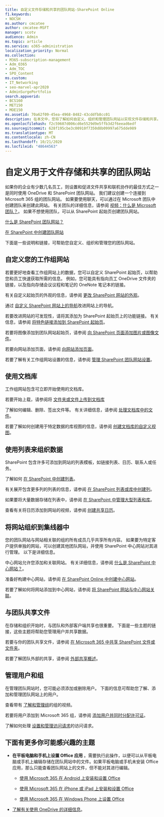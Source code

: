 ```yaml
---
title: 自定义文件存储和共享的团队网站-SharePoint Online
f1.keywords:
- NOCSH
ms.author: cmcatee
author: cmcatee-MSFT
manager: scotv
audience: Admin
ms.topic: article
ms.service: o365-administration
localization_priority: Normal
ms.collection:
- M365-subscription-management
- Adm_O365
- Adm_TOC
- SPO_Content
ms.custom:
- IT_Networking
- seo-marvel-apr2020
- AdminSurgePortfolio
search.appverid:
- BCS160
- MET150
- MOE150
ms.assetid: 70a62f09-45ea-4968-8482-43cddfb8cc01
description: 在本文中，您将了解如何自定义、组织和管理团队网站以实现文件存储和共享。
ms.openlocfilehash: f2c59607d006cd6e5529d9e5ffb3d2f6eead6edf
ms.sourcegitcommit: 628f195cbe3c00910f7350d8b09997a675dde989
ms.translationtype: MT
ms.contentlocale: zh-CN
ms.lasthandoff: 10/21/2020
ms.locfileid: "48644563"
---
```

# <a name="customize-your-team-site-for-file-storage-and-sharing"></a>自定义用于文件存储和共享的团队网站

如果你的企业有少数几名员工，则设置和促进文件共享和联机协作的最佳方式之一是同时使用 OneDrive 和 SharePoint 团队网站。 我们建议创建一个连接到 Microsoft 365 组的团队网站。 如果要使用聊天，可以通过在 Microsoft 团队中创建团队来创建此网站。 有关团队的详细信息，请参阅 [视频：什么是 Microsoft 团队？](https://support.microsoft.com/office/b98d533f-118e-4bae-bf44-3df2470c2b12)。 如果不想使用团队，可以从 SharePoint 起始页创建团队网站。 
  
[什么是 SharePoint 团队网站？](https://support.microsoft.com/office/75545757-36c3-46a7-beed-0aaa74f0401e)
  
[在 SharePoint 中创建团队网站](https://support.microsoft.com/office/ef10c1e7-15f3-42a3-98aa-b5972711777d)
  
下面是一些说明和链接，可帮助您自定义、组织和管理您的团队网站。 
  
 
## <a name="customize-your-team-site"></a>自定义您的工作组网站

若要更好地查看工作组网站上的数据，您可以自定义 SharePoint 起始页，以帮助您和员工快速获取所需的信息。 例如，您可能具有指向员工 OneDrive 文件夹的链接，以及指向存储会议议程和笔记的 OneNote 笔记本的链接。
  
有关自定义起始页的外观的信息，请参阅 [更改 SharePoint 网站的外观](https://support.microsoft.com/office/06bbadc3-6b04-4a60-9d14-894f6a170818)。
  
通过 [自定义 SharePoint 网站上的导航](https://support.microsoft.com/office/3cd61ae7-a9ed-4e1e-bf6d-4655f0bf25ca)改进网站上的导航。
  
若要改进网站的可发现性，请将其添加为 SharePoint 起始页上的功能链接。 有关信息，请参阅 [将特色链接添加到 SharePoint 起始页](/sharepoint/change-links-list-on-sharepoint-home-page)。
  
若要将图像添加到团队网站起始页，请参阅 [向 SharePoint 页面添加图片或图像文件](https://support.microsoft.com/office/4a9b0e98-c89a-4a41-8adb-b7750dccca16)。
  
若要向网站添加页面，请参阅 [向网站添加页面](https://support.microsoft.com/office/b3d46deb-27a6-4b1e-87b8-df851e503dec)。
  
若要了解有关工作组网站设置的信息，请参阅 [管理 SharePoint 团队网站设置](https://support.microsoft.com/office/8376034D-D0C7-446E-9178-6AB51C58DF42)。
  
## <a name="work-with-document-libraries"></a>使用文档库

工作组网站包含可立即开始使用的文档库。 

若要开始上载，请参阅将 [文件夹或文件上传到文档库](https://support.microsoft.com/office/eb18fcba-c953-4d45-8d90-8da66edeacdb)
   
了解如何编辑、删除、签出文件等。 有关详细信息，请参阅 [处理文档库中的文件](https://support.microsoft.com/office/a9d89171-1673-4892-9dd2-1ca52037dea2)。
  
若要了解如何创建用于特定数据的库视图的信息，请参阅 [创建文档库的自定义视图](https://support.microsoft.com/office/8f6b08e0-a9a0-4232-9b9b-b374a2ad3da7)。
  
## <a name="work-with-lists-to-organize-data"></a>使用列表来组织数据

SharePoint 包含许多可添加到网站的列表模板，如链接列表、日历、联系人或任务。 
  
了解如何 [在 SharePoint 中创建列表](https://support.microsoft.com/office/0D397414-D95F-41EB-ADDD-5E6EFF41B083#ID0EAAGAAA=Online)。
  
有关展开包含更多列的列表的信息，请参阅 [在 SharePoint 列表或库中创建列](https://support.microsoft.com/office/2b0361ae-1bd3-41a3-8329-269e5f81cfa2)。
  
如果要将大量数据存储在列表中，请参阅 [在 SharePoint 中管理大型列表和库](https://support.microsoft.com/office/B8588DAE-9387-48C2-9248-C24122F07C59)。
  
查看有关将日历添加到网站的视频，请参阅 [创建共享日历](https://support.microsoft.com/office/61b96006-70e2-4535-a34f-ee4fc772f798)。

## <a name="organize-sites-into-hubs"></a>将网站组织到集线器中

您的团队网站与网站相关联的组的所有成员几乎共享所有内容。 如果要为特定客户提供单独的网站，可以创建其他团队网站，并使用 SharePoint 中心网站对其进行管理。 以下是详细信息。 
  
中心网站允许您添加和关联网站。 有关详细信息，请参阅 [什么是 SharePoint 中心网站？](https://support.microsoft.com/office/fe26ae84-14b7-45b6-a6d1-948b3966427f)。
  
准备好构建中心网站，请参阅 [在 SharePoint Online 中创建中心网站](/sharepoint/create-hub-site)。
  
若要了解如何将网站添加到中心网站，请参阅 [将 SharePoint 网站与中心网站关联](https://support.microsoft.com/office/ae0009fd-af04-4d3d-917d-88edb43efc05)。
  
## <a name="sharing-files-with-the-team"></a>与团队共享文件

在存储和组织开始时，与团队和外部客户端共享也很重要。 下面是一些主题的链接，这些主题将帮助您管理用户并共享数据。 
  
若要与你的团队共享文件，请参阅 [在 Microsoft 365 中共享 SharePoint 文件或文件夹](https://support.microsoft.com/office/1fe37332-0f9a-4719-970e-d2578da4941c)。
  
若要了解团队外部的共享，请参阅 [外部共享概述](/sharepoint/external-sharing-overview)。
  
## <a name="managing-users-and-groups"></a>管理用户和组

在管理团队网站时，您可能必须添加或删除用户。 下面的信息可帮助您了解、添加和管理团队网站上的用户。 
  
查看带有 [了解和管理组](https://support.microsoft.com/office/9c1037b7-de0b-41cd-b8f0-79a95aac854d)的组的视频。 
  
若要将用户添加到 Microsoft 365 组，请参阅 [添加用户并同时分配许可证](../add-users/add-users.md)。
  
了解如何处理 [设置和管理访问请求](https://support.microsoft.com/office/94B26E0B-2822-49D4-929A-8455698654B3)的访问请求。
  
## <a name="here-are-more-topics-you-might-be-interested-in"></a>下面有更多你可能感兴趣的主题

- **在平板电脑和手机上设置 Office 应用** 。需要执行此操作，以便可以从平板电脑或手机上编辑存储在团队网站中的文件。如果平板电脑或手机未安装 Office 应用，那么只能查看团队网站上的文件，但不能对其进行编辑。 
    
  - [使用 Microsoft 365 在 Android 上安装和设置 Office](https://support.microsoft.com/office/cafe9d6f-8b0c-4b03-b20a-12438a82a22d)
    
  - [使用 Microsoft 365 在 iPhone 或 iPad 上安装和设置 Office](https://support.microsoft.com/office/9df6d10c-7281-4671-8666-6ca8e339b628)
    
  - [使用 Microsoft 365 在 Windows Phone 上设置 Office](https://support.microsoft.com/office/2b7c1b51-a717-45d6-90c9-ee1c1c5ee0b7)
    
- [了解有关使用 OneDrive 的详细信息](https://go.microsoft.com/fwlink/?LinkID=511458)。
    


